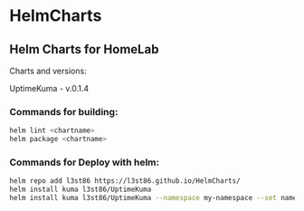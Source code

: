 # HelmCharts

## Helm Charts for HomeLab
Charts and versions:

UptimeKuma - v.0.1.4

### Commands for building:

```sh
helm lint <chartname>
helm package <chartname>
```
### Commands for Deploy with helm:
```sh
helm repo add l3st86 https://l3st86.github.io/HelmCharts/
helm install kuma l3st86/UptimeKuma
helm install kuma l3st86/UptimeKuma --namespace my-namespace --set namespace=my-namespace
```
